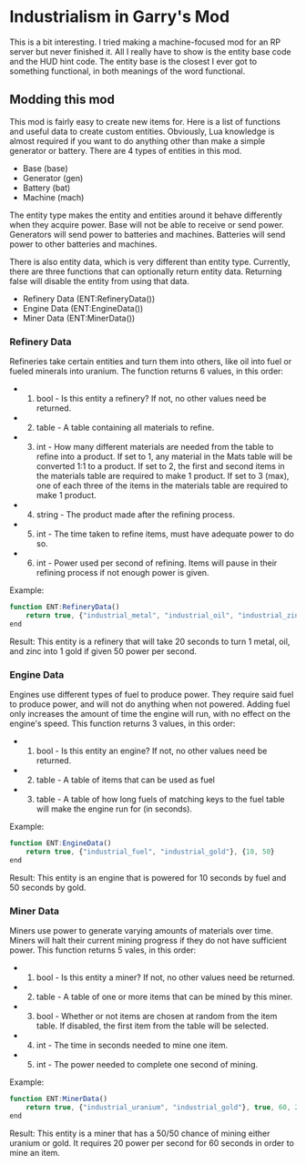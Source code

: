 # Industrialism in Garry's Mod
This is a bit interesting. I tried making a machine-focused mod for an RP server but never finished it. All I really have to show is the entity base code and the HUD hint code. The entity base is the closest I ever got to something functional, in both meanings of the word functional.

## Modding this mod
This mod is fairly easy to create new items for. Here is a list of functions and useful data to create custom entities. Obviously, Lua knowledge is almost required if you want to do anything other than make a simple generator or battery.
There are 4 types of entities in this mod.
- Base (base)
- Generator (gen)
- Battery (bat)
- Machine (mach)

The entity type makes the entity and entities around it behave differently when they acquire power. Base will not be able to receive or send power. Generators will send power to batteries and machines. Batteries will send power to other batteries and machines.

There is also entity data, which is very different than entity type. Currently, there are three functions that can optionally return entity data. Returning false will disable the entity from using that data.
- Refinery Data (ENT:RefineryData())
- Engine Data (ENT:EngineData())
- Miner Data (ENT:MinerData())

### Refinery Data
Refineries take certain entities and turn them into others, like oil into fuel or fueled minerals into uranium.
The function returns 6 values, in this order:
- 1. bool - Is this entity a refinery? If not, no other values need be returned.
- 2. table - A table containing all materials to refine.
- 3. int - How many different materials are needed from the table to refine into a product. If set to 1, any material in the Mats table will be converted 1:1 to a product. If set to 2, the first and second items in the materials table are required to make 1 product. If set to 3 (max), one of each three of the items in the materials table are required to make 1 product.
- 4. string - The product made after the refining process.
- 5. int - The time taken to refine items, must have adequate power to do so.
- 6. int - Power used per second of refining. Items will pause in their refining process if not enough power is given.

Example:
```javascript
function ENT:RefineryData()
	return true, {"industrial_metal", "industrial_oil", "industrial_zinc"}, 3, "industrial_gold", 20, 50
end
```
Result:
This entity is a refinery that will take 20 seconds to turn 1 metal, oil, and zinc into 1 gold if given 50 power per second.

### Engine Data
Engines use different types of fuel to produce power. They require said fuel to produce power, and will not do anything when not powered. Adding fuel only increases the amount of time the engine will run, with no effect on the engine's speed.
This function returns 3 values, in this order:
- 1. bool - Is this entity an engine? If not, no other values need be returned.
- 2. table - A table of items that can be used as fuel
- 3. table - A table of how long fuels of matching keys to the fuel table will make the engine run for (in seconds).

Example:
```javascript
function ENT:EngineData()
	return true, {"industrial_fuel", "industrial_gold"}, {10, 50}
end
```
Result:
This entity is an engine that is powered for 10 seconds by fuel and 50 seconds by gold.

### Miner Data
Miners use power to generate varying amounts of materials over time. Miners will halt their current mining progress if they do not have sufficient power.
This function returns 5 vales, in this order:
- 1. bool - Is this entity a miner? If not, no other values need be returned.
- 2. table - A table of one or more items that can be mined by this miner.
- 3. bool - Whether or not items are chosen at random from the item table. If disabled, the first item from the table will be selected.
- 4. int - The time in seconds needed to mine one item.
- 5. int - The power needed to complete one second of mining.

Example:
```javascript
function ENT:MinerData()
	return true, {"industrial_uranium", "industrial_gold"}, true, 60, 20
end
```
Result:
This entity is a miner that has a 50/50 chance of mining either uranium or gold. It requires 20 power per second for 60 seconds in order to mine an item.
